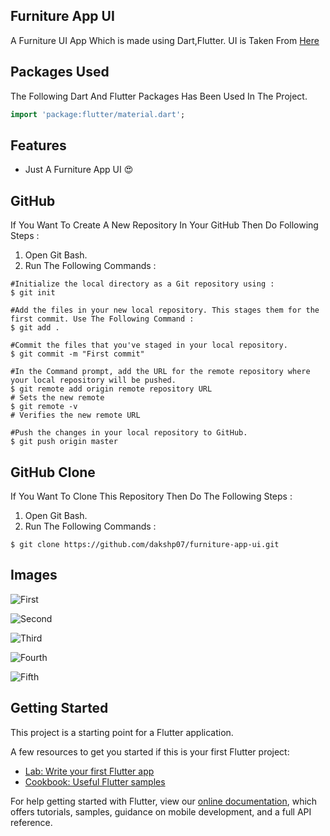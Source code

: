 ## Furniture App UI

A Furniture UI App Which is made using Dart,Flutter.
UI is Taken From [Here](https://github.com/JideGuru/FlutterFurnitureAppUI)
 
 ## Packages Used 

The Following Dart And Flutter Packages Has Been Used In The Project.
```dart
import 'package:flutter/material.dart';
```

## Features

- Just A Furniture App UI 😍

## GitHub 

If You Want To Create A New Repository In Your GitHub Then Do Following Steps :
1) Open Git Bash.
2) Run The Following Commands :
```git
#Initialize the local directory as a Git repository using :
$ git init

#Add the files in your new local repository. This stages them for the first commit. Use The Following Command :
$ git add .

#Commit the files that you've staged in your local repository.
$ git commit -m "First commit"

#In the Command prompt, add the URL for the remote repository where your local repository will be pushed.
$ git remote add origin remote repository URL
# Sets the new remote
$ git remote -v
# Verifies the new remote URL

#Push the changes in your local repository to GitHub.
$ git push origin master
```

## GitHub  Clone

If You Want To Clone This Repository Then Do The Following Steps :
1) Open Git Bash.
2) Run The Following Commands :
```git
$ git clone https://github.com/dakshp07/furniture-app-ui.git
```

## Images

![First](images/ui_design_furniture.png)

![Second](images/Screenshot_1601799967.png)

![Third](images/Screenshot_1601799986.png)

![Fourth](images/Screenshot_1601802998.png)

![Fifth](images/Screenshot_1601803075.png)

## Getting Started

This project is a starting point for a Flutter application.

A few resources to get you started if this is your first Flutter project:

- [Lab: Write your first Flutter app](https://flutter.dev/docs/get-started/codelab)
- [Cookbook: Useful Flutter samples](https://flutter.dev/docs/cookbook)

For help getting started with Flutter, view our
[online documentation](https://flutter.dev/docs), which offers tutorials,
samples, guidance on mobile development, and a full API reference.
